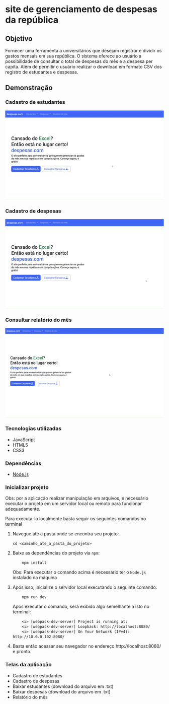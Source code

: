 # site de gerenciamento de despesas da república


## Objetivo

Fornecer uma ferramenta a universitários que desejam registrar e dividir os gastos mensais em sua república. O sistema oferece ao usuário a possibilidade de consultar o total de despesas do mês e a despesa per capita. Além de permitir o usuário realizar o download em formato CSV dos registro de estudantes e despesas.

## Demonstração

### Cadastro de estudantes
![Cadastro de Estudantes](/demo-01.gif)

### Cadastro de despesas
![Cadastro de Despesas](/demo-02.gif)

### Consultar relatório do mês
![Relatório do Mês](/demo-03.gif)

### Tecnologias utilizadas
- JavaScript
- HTML5
- CSS3

### Dependências
* [Node.js](https://nodejs.org/en/download/)

### Inicializar projeto
Obs: por a aplicação realizar manipulação em arquivos, é necessário executar o projeto em um servidor local ou remoto para funcionar adequadamente. 

Para executa-lo localmente basta seguir os seguintes comandos no terminal

1. Navegue até a pasta onde se encontra seu projeto:

    ```JS
    cd <caminho_ate_a_pasta_do_projeto>
    ```

2. Baixe as dependências do projeto via `npm`:

    ```JS
        npm install
    ``` 

    Obs: Para executar o comando acima é necessário ter o `Node.js` instalado na máquina

3. Após isso, inicialize o servidor local executando o seguinte comando:

    ```JS
        npm run dev
    ```

    Após executar o comando, será exibido algo semelhante a isto no terminal:

    ```JS
        <i> [webpack-dev-server] Project is running at:
        <i> [webpack-dev-server] Loopback: http://localhost:8080/
        <i> [webpack-dev-server] On Your Network (IPv4): http://10.0.0.102:8080/
    ```

4. Basta então acessar seu navegador no endereço http://localhost:8080/ e pronto.


### Telas da aplicação
- Cadastro de estudantes
- Cadastro de despesas
- Baixar estudantes (download do arquivo em .txt)
- Baixar despesas (download do arquivo em .txt)
- Relatório do mês
